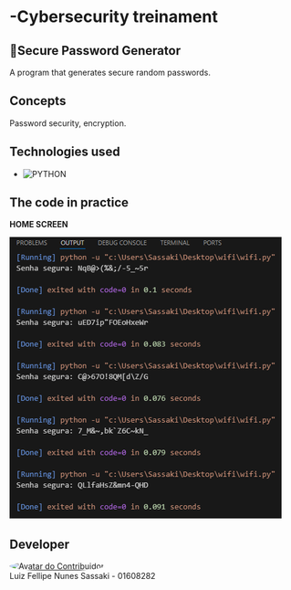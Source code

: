 ﻿# -Cybersecurity treinament

## 🔑Secure Password Generator
 
A program that generates secure random passwords.

## Concepts
Password security, encryption.


## Technologies used

* ![PYTHON](https://img.shields.io/badge/python-3670A0?style=for-the-badge&logo=python&logoColor=ffdd54)  




 ## The code in practice

<B>HOME SCREEN</B><br>

<img src="/key.png" alt="home screen">



## Developer

<a href="https://github.com/Luiz-sassaki"/>
<img src="https://avatars.githubusercontent.com/u/146211106?v=4" width="80px;" style="border-radius: 50%;" alt="Avatar do Contribuidor"/>
</a>

<div> 
Luiz Fellipe Nunes Sassaki - 01608282 <br>
 
</div>
